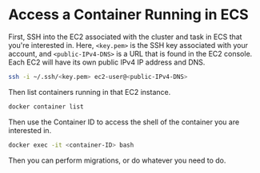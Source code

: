# Access a Container Running in ECS

First, SSH into the EC2 associated with the cluster and task in ECS that you're
interested in. Here, `<key.pem>` is the SSH key associated with your account,
and `<public-IPv4-DNS>` is a URL that is found in the EC2 console. Each EC2
will have its own public IPv4 IP address and DNS.

```bash
ssh -i ~/.ssh/<key.pem> ec2-user@<public-IPv4-DNS>
```

Then list containers running in that EC2 instance.

```bash
docker container list
```

Then use the Container ID to access the shell of the container you are
interested in.

```bash
docker exec -it <container-ID> bash
```

Then you can perform migrations, or do whatever you need to do.